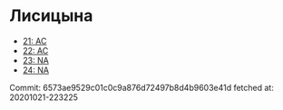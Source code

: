 # Лисицына
- [21: AC](21.md)
- [22: AC](22.md)
- [23: NA](23.md)
- [24: NA](24.md)

Commit: 6573ae9529c01c0c9a876d72497b8d4b9603e41d
 fetched at: 20201021-223225
